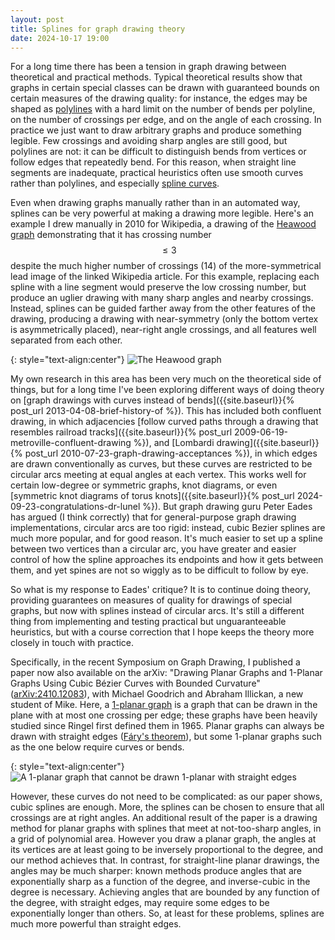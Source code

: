```yaml
---
layout: post
title: Splines for graph drawing theory
date: 2024-10-17 19:00
---
```

For a long time there has been a tension in graph drawing between theoretical and practical methods. Typical theoretical results show that graphs in certain special classes can be drawn with guaranteed bounds on certain measures of the drawing quality: for instance, the edges may be shaped as [polylines](https://en.wikipedia.org/wiki/Polygonal_chain) with a hard limit on the number of bends per polyline, on the number of crossings per edge, and on the angle of each crossing. In practice we just want to draw arbitrary graphs and produce something legible. Few crossings and avoiding sharp angles are still good, but polylines are not: it can be difficult to distinguish bends from vertices or follow edges that repeatedly bend. For this reason, when straight line segments are inadequate, practical heuristics often use smooth curves rather than polylines, and especially [spline curves](Spline (mathematics)).

Even when drawing graphs manually rather than in an automated way, splines can be very powerful at making a drawing more legible. Here's an example I drew manually in 2010 for Wikipedia, a drawing of the [Heawood graph](https://en.wikipedia.org/wiki/Heawood_graph) demonstrating that it has crossing number $$\le 3$$ despite the much higher number of crossings (14) of the more-symmetrical lead image of the linked Wikipedia article. For this example, replacing each spline with a line segment would preserve the low crossing number, but produce an uglier drawing with many sharp angles and nearby crossings. Instead, splines can be guided farther away from the other features of the drawing, producing a drawing with near-symmetry (only the bottom vertex is asymmetrically placed), near-right angle crossings, and all features well separated from each other.

{: style="text-align:center"}
![The Heawood graph]({{site.baseurl}}/assets/2024/heawood.svg)

My own research in this area has been very much on the theoretical side of things, but for a long time I've been exploring different ways of doing theory on [graph drawings with curves instead of bends]({{site.baseurl}}{% post_url 2013-04-08-brief-history-of %}). This has included both confluent drawing, in which adjacencies [follow curved paths through a drawing that resembles railroad tracks]({{site.baseurl}}{% post_url 2009-06-19-metroville-confluent-drawing %}), and [Lombardi drawing]({{site.baseurl}}{% post_url 2010-07-23-graph-drawing-acceptances %}), in which edges are drawn conventionally as curves, but these curves are restricted to be circular arcs meeting at equal angles at each vertex. This works well for certain low-degree or symmetric graphs, knot diagrams, or even [symmetric knot diagrams of torus knots]({{site.baseurl}}{% post_url 2024-09-23-congratulations-dr-lunel %}). But graph drawing guru Peter Eades has argued (I think correctly) that for general-purpose graph drawing implementations, circular arcs are too rigid: instead, cubic Bezier splines are much more popular, and for good reason. It's much easier to set up a spline between two vertices than a circular arc, you have greater and easier control of how the spline approaches its endpoints and how it gets between them, and yet spines are not so wiggly as to be difficult to follow by eye.

So what is my response to Eades' critique? It is to continue doing theory, providing guarantees on measures of quality for drawings of special graphs, but now with splines instead of circular arcs. It's still a different thing from implementing and testing practical but unguaranteeable heuristics, but with a course correction that I hope keeps the theory more closely in touch with practice.

Specifically, in the recent Symposium on Graph Drawing, I published a paper now also available on the arXiv: "Drawing Planar Graphs and 1-Planar Graphs Using Cubic Bézier Curves with Bounded Curvature" ([arXiv:2410.12083](https://arxiv.org/abs/2410.12083)), with Michael Goodrich and Abraham Illickan, a new student of Mike. Here, a [1-planar graph](https://en.wikipedia.org/wiki/1-planar_graph) is a graph that can be drawn in the plane with at most one crossing per edge; these graphs have been heavily studied since Ringel first defined them in 1965. Planar graphs can always be drawn with straight edges ([Fáry's theorem](https://en.wikipedia.org/wiki/F%C3%A1ry%27s_theorem)), but some 1-planar graphs such as the one below require curves or bends.

{: style="text-align:center"}
![A 1-planar graph that cannot be drawn 1-planar with straight edges]({{site.baseurl}}/assets/2024/anti-fary.svg)

However, these curves do not need to be complicated: as our paper shows, cubic splines are enough. More, the splines can be chosen to ensure that all crossings are at right angles. An additional result of the paper is a drawing method for planar graphs with splines that meet at not-too-sharp angles, in a grid of polynomial area. However you draw a planar graph, the angles at its vertices are at least going to be inversely proportional to the degree, and our method achieves that. In contrast, for straight-line planar drawings, the angles may be much sharper: known methods produce angles that are exponentially sharp as a function of the degree, and inverse-cubic in the degree is necessary. Achieving angles that are bounded by any function of the degree, with straight edges, may require some edges to be exponentially longer than others. So, at least for these problems, splines are much more powerful than straight edges.